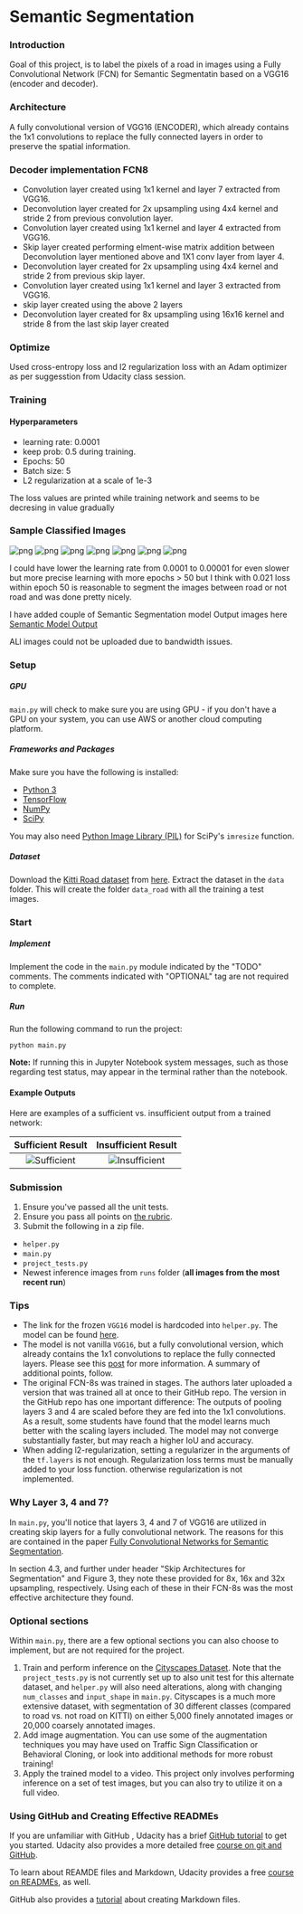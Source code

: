 # Semantic Segmentation
### Introduction
Goal of this project, is to label the pixels of a road in images using a Fully Convolutional Network (FCN) for Semantic Segmentatin based on a VGG16 (encoder and decoder).


### Architecture
A fully convolutional version of VGG16 (ENCODER), which already contains the 1x1 convolutions to replace the fully connected layers in order to preserve the spatial information.

### Decoder implementation FCN8
- Convolution layer created using 1x1 kernel and layer 7 extracted from VGG16.
- Deconvolution layer created for 2x upsampling using 4x4 kernel and stride 2 from previous convolution layer.
- Convolution layer created using 1x1 kernel and layer 4 extracted from VGG16.
- Skip layer created performing elment-wise matrix addition between Deconvolution layer mentioned above and 1X1 conv layer from    layer 4.
- Deconvolution layer created for 2x upsampling using 4x4 kernel and stride 2 from previous skip layer.
- Convolution layer created using 1x1 kernel and layer 3 extracted from VGG16.
- skip layer created using the above 2 layers
- Deconvolution layer created for 8x upsampling using 16x16 kernel and stride 8 from the last skip layer created

### Optimize
Used cross-entropy loss and l2 regularization loss with an Adam optimizer as per suggesstion from Udacity class session.

### Training
#### Hyperparameters
- learning rate: 0.0001
- keep prob: 0.5 during training.
- Epochs: 50
- Batch size: 5
- L2 regularization at a scale of 1e-3

 The loss values are printed while training network and seems to be decresing in value gradually
 
### Sample Classified Images
![png](./images/um_000004.png)
![png](./images/um_000005.png)
![png](./images/um_000006.png)
![png](./images/um_000007.png)
![png](./images/uu_000095.png)
![png](./images/uu_000098.png)
![png](./images/uu_000099.png)

I could have lower the learning rate from 0.0001 to 0.00001 for even slower but more precise learning with more epochs > 50 but I think with 0.021 loss within epoch 50 is reasonable to segment the images between road or not road and was done pretty nicely.

I have added couple of Semantic Segmentation model Output images here [Semantic Model Output](https://github.com/SanyamAgarwalRobotics/SemanticSegmentation_SDC/tree/master/runs/1550686221.1727343)

ALl images could not be uploaded due to bandwidth issues.

### Setup
##### GPU
`main.py` will check to make sure you are using GPU - if you don't have a GPU on your system, you can use AWS or another cloud computing platform.
##### Frameworks and Packages
Make sure you have the following is installed:
 - [Python 3](https://www.python.org/)
 - [TensorFlow](https://www.tensorflow.org/)
 - [NumPy](http://www.numpy.org/)
 - [SciPy](https://www.scipy.org/)

You may also need [Python Image Library (PIL)](https://pillow.readthedocs.io/) for SciPy's `imresize` function.

##### Dataset
Download the [Kitti Road dataset](http://www.cvlibs.net/datasets/kitti/eval_road.php) from [here](http://www.cvlibs.net/download.php?file=data_road.zip).  Extract the dataset in the `data` folder.  This will create the folder `data_road` with all the training a test images.

### Start
##### Implement
Implement the code in the `main.py` module indicated by the "TODO" comments.
The comments indicated with "OPTIONAL" tag are not required to complete.
##### Run
Run the following command to run the project:
```
python main.py
```
**Note:** If running this in Jupyter Notebook system messages, such as those regarding test status, may appear in the terminal rather than the notebook.

#### Example Outputs
Here are examples of a sufficient vs. insufficient output from a trained network:

Sufficient Result          |  Insufficient Result
:-------------------------:|:-------------------------:
![Sufficient](./examples/sufficient_result.png)  |  ![Insufficient](./examples/insufficient_result.png)

### Submission
1. Ensure you've passed all the unit tests.
2. Ensure you pass all points on [the rubric](https://review.udacity.com/#!/rubrics/989/view).
3. Submit the following in a zip file.
 - `helper.py`
 - `main.py`
 - `project_tests.py`
 - Newest inference images from `runs` folder  (**all images from the most recent run**)
 
### Tips
- The link for the frozen `VGG16` model is hardcoded into `helper.py`.  The model can be found [here](https://s3-us-west-1.amazonaws.com/udacity-selfdrivingcar/vgg.zip).
- The model is not vanilla `VGG16`, but a fully convolutional version, which already contains the 1x1 convolutions to replace the fully connected layers. Please see this [post](https://s3-us-west-1.amazonaws.com/udacity-selfdrivingcar/forum_archive/Semantic_Segmentation_advice.pdf) for more information.  A summary of additional points, follow. 
- The original FCN-8s was trained in stages. The authors later uploaded a version that was trained all at once to their GitHub repo.  The version in the GitHub repo has one important difference: The outputs of pooling layers 3 and 4 are scaled before they are fed into the 1x1 convolutions.  As a result, some students have found that the model learns much better with the scaling layers included. The model may not converge substantially faster, but may reach a higher IoU and accuracy. 
- When adding l2-regularization, setting a regularizer in the arguments of the `tf.layers` is not enough. Regularization loss terms must be manually added to your loss function. otherwise regularization is not implemented.

### Why Layer 3, 4 and 7?
In `main.py`, you'll notice that layers 3, 4 and 7 of VGG16 are utilized in creating skip layers for a fully convolutional network. The reasons for this are contained in the paper [Fully Convolutional Networks for Semantic Segmentation](https://arxiv.org/pdf/1605.06211.pdf).

In section 4.3, and further under header "Skip Architectures for Segmentation" and Figure 3, they note these provided for 8x, 16x and 32x upsampling, respectively. Using each of these in their FCN-8s was the most effective architecture they found. 

### Optional sections
Within `main.py`, there are a few optional sections you can also choose to implement, but are not required for the project.

1. Train and perform inference on the [Cityscapes Dataset](https://www.cityscapes-dataset.com/). Note that the `project_tests.py` is not currently set up to also unit test for this alternate dataset, and `helper.py` will also need alterations, along with changing `num_classes` and `input_shape` in `main.py`. Cityscapes is a much more extensive dataset, with segmentation of 30 different classes (compared to road vs. not road on KITTI) on either 5,000 finely annotated images or 20,000 coarsely annotated images.
2. Add image augmentation. You can use some of the augmentation techniques you may have used on Traffic Sign Classification or Behavioral Cloning, or look into additional methods for more robust training!
3. Apply the trained model to a video. This project only involves performing inference on a set of test images, but you can also try to utilize it on a full video.
 
### Using GitHub and Creating Effective READMEs
If you are unfamiliar with GitHub , Udacity has a brief [GitHub tutorial](http://blog.udacity.com/2015/06/a-beginners-git-github-tutorial.html) to get you started. Udacity also provides a more detailed free [course on git and GitHub](https://www.udacity.com/course/how-to-use-git-and-github--ud775).

To learn about REAMDE files and Markdown, Udacity provides a free [course on READMEs](https://www.udacity.com/courses/ud777), as well. 

GitHub also provides a [tutorial](https://guides.github.com/features/mastering-markdown/) about creating Markdown files.
